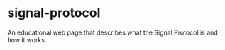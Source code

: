 # signal-protocol
An educational web page that describes what the Signal Protocol is and how it works.
